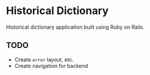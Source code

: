 # Historical Dictionary
Historical dictionary application built using Ruby on Rails.

## TODO
* Create `error` layout, etc.
* Create navigation for backend
